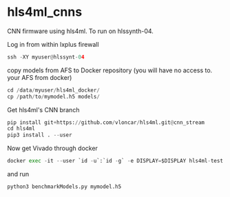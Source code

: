 # hls4ml_cnns
CNN firmware using hls4ml. To run on hlssynth-04.

Log in from within lxplus firewall
```python
ssh -XY myuser@hlssynt-04
```
copy models from AFS to Docker repository (you will have no access to. your AFS from docker)
```python
cd /data/myuser/hls4ml_docker/
cp /path/to/mymodel.h5 models/
```
Get hls4ml's CNN branch
```python
pip install git+https://github.com/vloncar/hls4ml.git@cnn_stream
cd hls4ml
pip3 install . --user
```
Now get Vivado through docker
```python
docker exec -it --user `id -u`:`id -g` -e DISPLAY=$DISPLAY hls4ml-test bash
```
and run
```python
python3 benchmarkModels.py mymodel.h5
```
